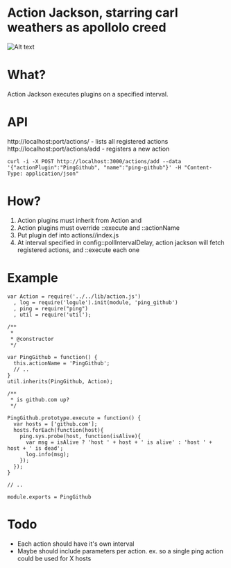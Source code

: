 # Action Jackson, starring carl weathers as apollolo creed

![Alt text](https://raw.githubusercontent.com/clarkda/repo-images/master/action-jackson.js/actionjackson.png "I aint got time to bleed")

# What?

Action Jackson executes plugins on a specified interval.

# API

http://localhost:port/actions/ - lists all registered actions
http://localhost:port/actions/add - registers a new action

```
curl -i -X POST http://localhost:3000/actions/add --data '{"actionPlugin":"PingGithub", "name":"ping-github"}' -H "Content-Type: application/json"
```

# How?

1. Action plugins must inherit from Action and
2. Action plugins must override ::execute and ::actionName
3. Put plugin def into actions/<ActionName>/index.js
4. At interval specified in config::pollIntervalDelay, action jackson will fetch registered actions, and ::execute each one

# Example

```
var Action = require('../../lib/action.js')
  , log = require('logule').init(module, 'ping_github')
  , ping = require("ping")
  , util = require('util');

/**
 *
 * @constructor
 */

var PingGithub = function() {
  this.actionName = 'PingGithub';
  // ..
}
util.inherits(PingGithub, Action);

/**
 * is github.com up?
 */

PingGithub.prototype.execute = function() {
  var hosts = ['github.com'];
  hosts.forEach(function(host){
    ping.sys.probe(host, function(isAlive){
      var msg = isAlive ? 'host ' + host + ' is alive' : 'host ' + host + ' is dead';
      log.info(msg);
    });
  });
}

// ..

module.exports = PingGithub
```

# Todo
* Each action should have it's own interval
* Maybe should include parameters per action. ex. so a single ping action could be used for X hosts